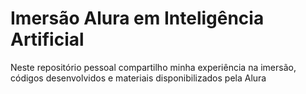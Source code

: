# Imersão Alura em Inteligência Artificial
Neste repositório pessoal compartilho minha experiência na imersão, códigos desenvolvidos e materiais disponibilizados pela Alura
